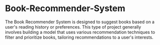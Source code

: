 # Book-Recommender-System

The Book Recommender System is designed to suggest books based on a user's reading history or preferences.
This type of project generally involves building a model that uses various recommendation techniques to filter and prioritize books, tailoring recommendations to a user's interests.
